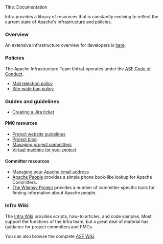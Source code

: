 Title: Documentation

Infra provides a library of resources that is constantly evolving to reflect the current state of Apache's infrastructure and policies.

### Overview

An extensive infrastructure overview for developers is <a href="https://www.apache.org/dev/" target="_blank">here</a>.

### Policies

The Apache Infrastructure Team (Infra) operates under the <a href="https://www.apache.org/foundation/policies/conduct.html" target="_blank">ASF Code of Conduct</a>.

- [Mail rejection policy](mail-rejection.html)
- [Site-wide ban policy](sitewide-ban.html)

### Guides and guidelines

- [Creating a Jira ticket](jira-guidelines.html)

#### PMC resources

- [Project website guidelines](website-guidelines.html)
- [Project blog](project-blog.html)
- [Managing project committers](managing-committers.html)
- [Virtual machine for your project](vm-policy.html)

#### Committer resources

- [Managing your Apache email address](committer-email.html)
- <a href="https://people.apache.org" target="_blank">Apache People</a> provides a simple phone book-like 
lookup for Apache Committers.
- <a href="https://whimsy.apache.org/" target="_blank">The Whimsy Project</a> provides a number of committer-specific tools for finding information about Apache people.

### Infra Wiki

The <a href="https://cwiki.apache.org/confluence/display/INFRA/Documentation+Index" target="_blank">Infra Wiki</a> provides scripts, how-to articles, and code samples. Most support the functions of the Infra team, but a great deal of material has guidance for project committers and PMCs.

You can also browse the complete <a href="https://cwiki.apache.org/" target="_blank" >ASF Wiki</a>.
